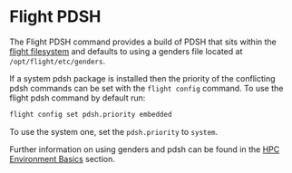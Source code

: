 # Flight PDSH

The Flight PDSH command provides a build of PDSH that sits within the [flight filesystem](../..//get-flight/configure.md#filesystem-structure) and defaults to using a genders file located at `/opt/flight/etc/genders`.

If a system pdsh package is installed then the priority of the conflicting pdsh commands can be set with the `flight config` command. To use the flight pdsh command by default run:
```bash
flight config set pdsh.priority embedded
```

To use the system one, set the `pdsh.priority` to `system`. 

Further information on using genders and pdsh can be found in the [HPC Environment Basics](../../../hpc-environment-basics/linux-usage/genders-pdsh.md) section.
